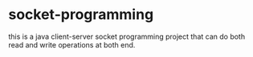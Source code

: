 # socket-programming
this is a java client-server socket programming project that can do both read and write operations at both end.

